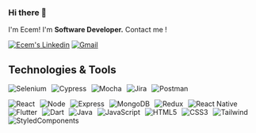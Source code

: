 ### Hi there 👋
I'm Ecem!
I'm <strong>Software Developer.</strong>
Contact me !


<a href="https://www.linkedin.com/in/ecem-naz-g-2107861a1/" target="_blank" rel="nofollow"><img alt="Ecem's Linkedin" src="https://img.shields.io/badge/LinkedIn-0077B5?style=for-the-badge&logo=linkedin&logoColor=white" /></a>
 <a href="mailto:ecemnazgorusuk@gmail.com" target="_blank" rel="nofollow"><img alt="Gmail" src="https://img.shields.io/badge/Gmail-D14836?style=for-the-badge&logo=gmail&logoColor=white" /></a>
 
 ## Technologies & Tools 
<ul style="display: flex; flex-wrap: wrap; list-style: none; padding: 0; margin: 0;">
  <li style="margin-right: 10px;"><img alt="Selenium" src="https://img.shields.io/badge/-selenium-%43B02A?style=for-the-badge&logo=selenium&logoColor=white"></li>
  <li style="margin-right: 10px;"><img alt="Cypress" src="https://img.shields.io/badge/-cypress-%23E5E5E5?style=for-the-badge&logo=cypress&logoColor=058a5e"></li>
  <li style="margin-right: 10px;"><img alt="Mocha" src="https://img.shields.io/badge/-mocha-%238D6748?style=for-the-badge&logo=mocha&logoColor=white"></li>
  <li style="margin-right: 10px;"><img alt="Jira" src="https://img.shields.io/badge/-Jira-090909?style=for-the-badge&logo=jira&logoColor=4038C8"></li>
  <li style="margin-right: 10px;"><img alt="Postman" src="https://img.shields.io/badge/-Postman-090909?style=for-the-badge&logo=Postman&logoColor=C82E16"></li>
</ul>

<ul style="display: flex; flex-wrap: wrap; list-style-type: none; padding: 0;">
  <li style="margin-right: 10px;"><img alt="React" src="https://img.shields.io/badge/React-20232A?style=for-the-badge&logo=react&logoColor=61DAFB"></li>
  <li style="margin-right: 10px;"><img alt="Node" src="https://img.shields.io/badge/Node.js-43853D?style=for-the-badge&logo=node.js&logoColor=white"></li>
  <li style="margin-right: 10px;"><img alt="Express" src="https://img.shields.io/badge/Express%20js-000000?style=for-the-badge&logo=express&logoColor=white"></li>
  <li style="margin-right: 10px;"><img alt="MongoDB" src="https://img.shields.io/badge/MongoDB-4EA94B?style=for-the-badge&logo=mongodb&logoColor=white"></li>
  <li style="margin-right: 10px;"><img alt="Redux" src="https://img.shields.io/badge/Redux-593D88?style=for-the-badge&logo=redux&logoColor=white"></li>
  <li style="margin-right: 10px;"><img alt="React Native" src="https://img.shields.io/badge/react_native-%2320232a.svg?style=for-the-badge&logo=react&logoColor=%2361DAFB"></li>
  <li style="margin-right: 10px;"><img alt="Flutter" src="https://img.shields.io/badge/Flutter-%2302569B.svg?style=for-the-badge&logo=Flutter&logoColor=white"></li>
  <li style="margin-right: 10px;"><img alt="Dart" src="https://img.shields.io/badge/Dart-0175C2?style=for-the-badge&logo=dart&logoColor=white"></li>
  <li style="margin-right: 10px;"><img alt="Java" src="https://img.shields.io/badge/java-black?style=for-the-badge&logo=java&logoColor=white"></li>
  <li style="margin-right: 10px;"><img alt="JavaScript" src="https://img.shields.io/badge/javascript-%23323330.svg?style=for-the-badge&logo=javascript&logoColor=%23F7DF1E"></li>
  <li style="margin-right: 10px;"><img alt="HTML5" src="https://img.shields.io/badge/html5-%23E34F26.svg?style=for-the-badge&logo=html5&logoColor=white"></li>
  <li style="margin-right: 10px;"><img alt="CSS3" src="https://img.shields.io/badge/css3-black?style=for-the-badge&logo=css3&logoColor=white"></li>
  <li style="margin-right: 10px;"><img alt="Tailwind" src="https://img.shields.io/badge/tailwindcss-0F172A?style=for-the-badge&logo=tailwind css&logoColor=white"></li>
  <li><img alt="StyledComponents" src="https://img.shields.io/badge/styled--components-DB7093?style=for-the-badge&logo=styled-components&logoColor=white"></li>
</ul>

